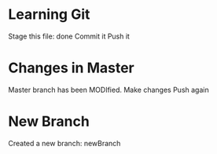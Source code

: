 # Learning Git
Stage this file: done
Commit it
Push it

# Changes in Master
Master branch has been MODIfied.
Make changes
Push again

# New Branch
Created a new branch: newBranch
